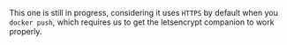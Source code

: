 This one is still in progress, considering it uses `HTTPS` by default when you `docker push`, which requires us to get the letsencrypt companion to work properly.